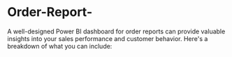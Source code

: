 # Order-Report-
A well-designed Power BI dashboard for order reports can provide valuable insights into your sales performance and customer behavior. Here's a breakdown of what you can include:
